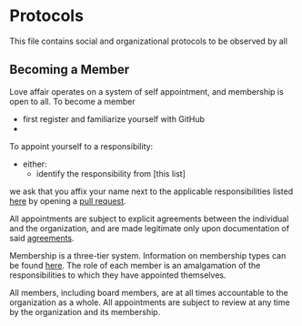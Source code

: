 # Protocols

This file contains social and organizational protocols to be observed by all 


## Becoming a Member

Love affair operates on a system of self appointment, and membership is open to
all. To become a member
 - first register and familiarize yourself with GitHub
 - 


To appoint yourself to a responsibility: 
 - either: 
   - identify the responsibility from [this list] 
   
we ask that you affix your name next to
the applicable responsibilities listed [here](./COOPERATIONS.md#Responsibilites) by opening a
[pull
request](https://github.com/loveaffair69/loveaffair/edit/master/COOPERATIONS.md). 

All appointments are subject to explicit agreements between the individual and
the organization, and are made legitimate only upon documentation of said
[agreements](./AGREEMENTS.md).

Membership is a three-tier system. Information on membership types can be found
[here](./COOPERATIONS.md#Membership). The role of each member is an
amalgamation of the responsibilities to which they have appointed themselves.

All members, including board members, are at all times accountable to the
organization as a whole. All appointments are subject to review at any time by
the organization and its membership.
